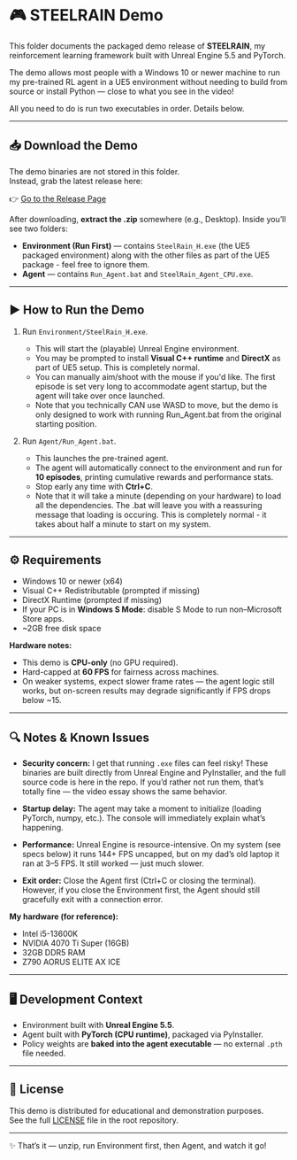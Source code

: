 # 🎮 STEELRAIN Demo

This folder documents the packaged demo release of **STEELRAIN**, my reinforcement learning framework built with Unreal Engine 5.5 and PyTorch.  

The demo allows most people with a Windows 10 or newer machine to run my pre-trained RL agent in a UE5 environment without needing to build from source or install Python — close to what you see in the video!  

All you need to do is run two executables in order. Details below.  

---

## 📥 Download the Demo

The demo binaries are not stored in this folder.  
Instead, grab the latest release here:  

👉 [Go to the Release Page](https://github.com/hliu-ai/STEELRAIN/releases/tag/v.1.0.0)  

After downloading, **extract the .zip** somewhere (e.g., Desktop). Inside you’ll see two folders:  

- **Environment (Run First)** — contains `SteelRain_H.exe` (the UE5 packaged environment) along with the other files as part of the UE5 package - feel free to ignore them.  
- **Agent** — contains `Run_Agent.bat` and `SteelRain_Agent_CPU.exe`.  

---

## ▶️ How to Run the Demo

1. Run `Environment/SteelRain_H.exe`.  
   - This will start the (playable) Unreal Engine environment.  
   - You may be prompted to install **Visual C++ runtime** and **DirectX** as part of UE5 setup. This is completely normal.  
   - You can manually aim/shoot with the mouse if you'd like. The first episode is set very long to accommodate agent startup, but the agent will take over once launched.
   - Note that you technically CAN use WASD to move, but the demo is only designed to work with running Run_Agent.bat from the original starting position.

2. Run `Agent/Run_Agent.bat`.  
   - This launches the pre-trained agent.  
   - The agent will automatically connect to the environment and run for **10 episodes**, printing cumulative rewards and performance stats.  
   - Stop early any time with **Ctrl+C**.  
   - Note that it will take a minute (depending on your hardware) to load all the dependencies. The .bat will leave you with a reassuring message that loading is occuring. This is completely normal - it takes about half a minute to start on my system. 

---

## ⚙️ Requirements

- Windows 10 or newer (x64)  
- Visual C++ Redistributable (prompted if missing)  
- DirectX Runtime (prompted if missing)  
- If your PC is in **Windows S Mode**: disable S Mode to run non–Microsoft Store apps.  
- ~2GB free disk space  

**Hardware notes:**  
- This demo is **CPU-only** (no GPU required).  
- Hard-capped at **60 FPS** for fairness across machines.  
- On weaker systems, expect slower frame rates — the agent logic still works, but on-screen results may degrade significantly if FPS drops below ~15.  

---

## 🔍 Notes & Known Issues

- **Security concern:** I get that running `.exe` files can feel risky! These binaries are built directly from Unreal Engine and PyInstaller, and the full source code is here in the repo. If you’d rather not run them, that’s totally fine — the video essay shows the same behavior.

- **Startup delay:** The agent may take a moment to initialize (loading PyTorch, numpy, etc.). The console will immediately explain what’s happening.  

- **Performance:** Unreal Engine is resource-intensive. On my system (see specs below) it runs 144+ FPS uncapped, but on my dad’s old laptop it ran at 3–5 FPS. It still worked — just much slower.  

- **Exit order:** Close the Agent first (Ctrl+C or closing the terminal). However, if you close the Environment first, the Agent should still gracefully exit with a connection error.  

**My hardware (for reference):**  
- Intel i5-13600K  
- NVIDIA 4070 Ti Super (16GB)  
- 32GB DDR5 RAM  
- Z790 AORUS ELITE AX ICE  

---

## 🖥️ Development Context

- Environment built with **Unreal Engine 5.5**.  
- Agent built with **PyTorch (CPU runtime)**, packaged via PyInstaller.  
- Policy weights are **baked into the agent executable** — no external `.pth` file needed.  

---

## 📜 License

This demo is distributed for educational and demonstration purposes.  
See the full [LICENSE](https://github.com/hliu-ai/STEELRAIN/blob/main/LICENSE) file in the root repository.  

---

✨ That’s it — unzip, run Environment first, then Agent, and watch it go! 
